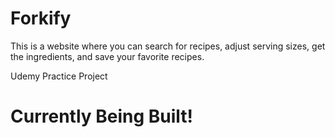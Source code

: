 # Forkify

This is a website where you can search for recipes, adjust serving sizes, get the ingredients, and save your favorite recipes.

Udemy Practice Project

# Currently Being Built!
